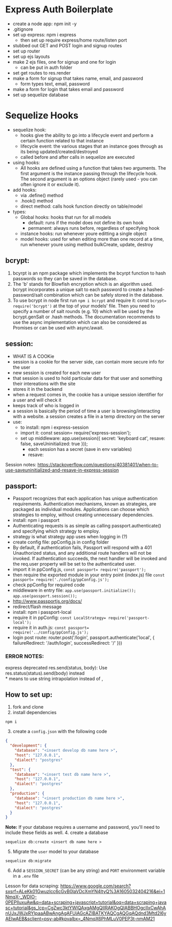 # Express Auth Boilerplate
* create a node app: npm init -y
* .gitignore
* set up express: npm i express
    * then set up require express/home route/listen port
* stubbed out GET and POST login and signup routes 
* set up router 
* set up ejs layouts 
* make 2 ejs files, one for signup and one for login 
    * can be put in auth folder
* set get routes to res.render
* make a form for signup that takes name, email, and password 
    * form types text, email, password
* make a form for login that takes email and password 
* set up sequelize database 


# Sequelize Hooks
* sequelize hook: 
    * hooks give the ability to go into a lifecycle event and perform a certain function related to that instance
    * lifecycle event: the various stages that an instance goes through as its being updated/created/destroyed 
    * called before and after calls in sequelize are executed 
* using hooks: 
    * All hooks are defined using a function that takes two arguments. The first argument is the instance passing through the lifecycle hook. The second argument is an options object (rarely used - you can often ignore it or exclude it).
* add hooks:
    * via .define() method
    * .hook() method
    * direct method: calls hook function directly on table/model
* types: 
    * Global hooks: hooks that run for all models
        * default: runs if the model does not define its own hook
        * permanent: always runs before, regardless of specifying hook
    * instance hooks: run whenever youre editting a single object 
    * model hooks: used for when editing more than one record at a time, run whenever youre using method bulkCreate, update, destroy 

## bcrypt:
1. bcyrpt is an npm package which implements the bcyrpt function to hash passwords so they can be saved in the database.
2. The 'b' stands for Blowfish encryption which is an algorithm used. bcrypt incorporates a unique salt to each password to create a hashed-password/salt combination which can be safely stored in the database.
3. To use bcrypt in node first run `npm i bcrypt` and require it: const `bcrypt= require('bcrypt')` at the top of your models' file. Then you need to specify a number of salt rounds (e.g. 10) which will be used by the bcrypt.genSalt or .hash methods. The documentation recommends to use the async implementation which can also be considered as Promises or can be used with async/await.


## session: 
* WHAT IS A COOKie
* session is a cookie for the server side, can contain more secure info for the user 
* new session is created for each new user 
* that session is used to hold particular data for that user and something their intereations with the site 
* stores it in the backend 
* when a request comes in, the cookie has a unique session identifier for a user and will check it 
* keeps track of who is logged in 
* a session is basically the period of time a user is browsing/interacting with a website. a session creates a file in a temp directory on the server
* use: 
    * to install: npm i express-session
    * import it: const session= require('express-session');
    * set up middleware: 
            app.use(session({
            secret: 'keyboard cat',
            resave: false,
            saveUninitialized: true
            }));
        * each session has a secret (save in env variables)
        * resave: 

Session notes:
https://stackoverflow.com/questions/40381401/when-to-use-saveuninitialized-and-resave-in-express-session


## passport: 
* Passport recognizes that each application has unique authentication requirements. Authentication mechanisms, known as strategies, are packaged as individual modules. Applications can choose which strategies to employ, without creating unnecessary dependencies.
* install: npm i passport
* Authenticating requests is as simple as calling passport.authenticate() and specifying which strategy to employ.
* strategy is what strategy app uses when logging in (?)
* create config file: ppConfig.js in config folder
* By default, if authentication fails, Passport will respond with a 401 Unauthorized status, and any additional route handlers will not be invoked. If authentication succeeds, the next handler will be invoked and the req.user property will be set to the authenticated user.
* import it in ppConfig.js, `const passport= require('passport');`
* then require the exported module in your entry point (index.js) file `const passport= require('./config/ppConfig.js');`
* check ppConfig for required code 
* middleware in entry file:
`app.use(passport.initialize());`
`app.use(passport.session());`
* http://www.passportjs.org/docs/
* redirect/flash message
* install: npm i passport-local
* require it in ppConfig: `const LocalStrategy= require('passport-local');`
* require it in auth.js: `const passport= require('../config/ppConfig.js');`
* login post route: 
        router.post('/login', passport.authenticate('local', {
            failureRedirect: '/auth/login',
            successRedirect: '/'
        }))


### ERROR NOTES: 
express deprecated res.send(status, body): Use res.status(status).send(body) instead  
    * means to use string intrapolation instead of ,

## How to set up:
1. fork and clone
2. install dependencies 
```
npm i 
```
3. create a `config.json` with the following code 
``` json
{
  "development": {
    "database": "<insert develop db name here >",
    "host": "127.0.0.1",
    "dialect": "postgres"
  },
  "test": {
    "database": "<insert test db name here >",
    "host": "127.0.0.1",
    "dialect": "postgres"
  },
  "production": {
    "database": "<insert production db name here >",
    "host": "127.0.0.1",
    "dialect": "postgres"
  }
}
```
**Note:** If your database requires a username and password, you'll need to include these fields as well.
4. create a database 
```
sequelize db:create <insert db name here > 
```
5. Migrate the `user` model to your database 
```
sequelize db:migrate 
```
6. Add a `SESSION_SECRET` (can be any string) and `PORT` environment variable in a `.env` file 

Lesson for data scraping: 
https://www.google.com/search?sxsrf=ALeKk01GwuzIcc6cGvB0laVDcXmYN4ltyQ%3A1605032404216&ei=1NmqX-_WDIO-0PEPlIuxuAw&q=data+scraping+javascript+tutorial&oq=data+scraping+javasc+tutorial&gs_lcp=CgZwc3ktYWIQAxgAMgQIIRAKOgQIABBHOgcIIxCwAhAnUJxJWJxRYIpaaABwAngAgAFUiAGcAZIBATKYAQCgAQGqAQdnd3Mtd2l6yAEIwAEB&sclient=psy-ab#kpvalbx=_4NmqX6PhMLuV0PEP3t-nmAM21